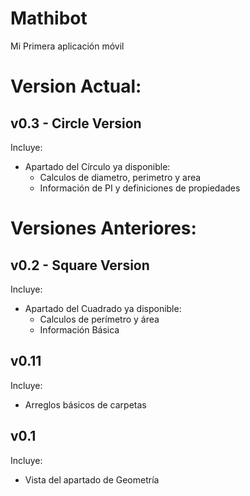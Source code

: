 # Mathibot
Mi Primera aplicación móvil

# Version Actual:

## v0.3 - Circle Version

Incluye:
- Apartado del Círculo ya disponible:
    - Calculos de diametro, perimetro y area
    - Información de PI y definiciones de propiedades

# Versiones Anteriores:

## v0.2 - Square Version

Incluye:
- Apartado del Cuadrado ya disponible:
    - Calculos de perímetro y área
    - Información Básica

## v0.11

Incluye:

- Arreglos básicos de carpetas

## v0.1

Incluye:

- Vista del apartado de Geometría
